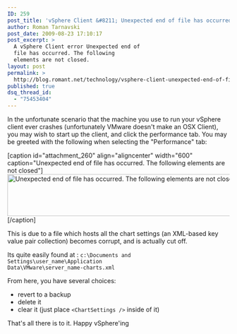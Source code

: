 ```yaml
---
ID: 259
post_title: 'vSphere Client &#8211; Unexpected end of file has occurred'
author: Roman Tarnavski
post_date: 2009-08-23 17:10:17
post_excerpt: >
  A vSphere Client error Unexpected end of
  file has occurred. The following
  elements are not closed.
layout: post
permalink: >
  http://blog.romant.net/technology/vsphere-client-unexpected-end-of-file-has-occurred/
published: true
dsq_thread_id:
  - "75453404"
---
```

In the unfortunate scenario that the machine you use to run your vSphere client ever crashes (unfortunately VMware doesn't make an OSX Client), you may wish to start up the client, and click the performance tab. You may be greeted with the following when selecting the "Performance" tab:

[caption id="attachment_260" align="aligncenter" width="600" caption="Unexpected end of file has occurred. The following elements are not closed"]<a href="http://blog.romant.net/wp-content/uploads/2009/08/vSphereClient_Unexpected.png"><img class="size-large wp-image-260" title="vSphereClient_Unexpected" src="http://blog.romant.net/wp-content/uploads/2009/08/vSphereClient_Unexpected-600x95.png" alt="Unexpected end of file has occurred. The following elements are not closed" width="600" height="95" /></a>[/caption]

This is due to a file which hosts all the chart settings (an XML-based key value pair collection) becomes corrupt, and is actually cut off.

Its quite easily found at : <code>c:\Documents and Settings\user_name\Application Data\VMware\server_name-charts.xml</code>

From here, you have several choices:
<ul>
	<li>revert to a backup</li>
	<li>delete it</li>
	<li>clear it (just place <code>&lt;ChartSettings /&gt;</code> inside of it)</li>
</ul>
That's all there is to it. Happy vSphere'ing